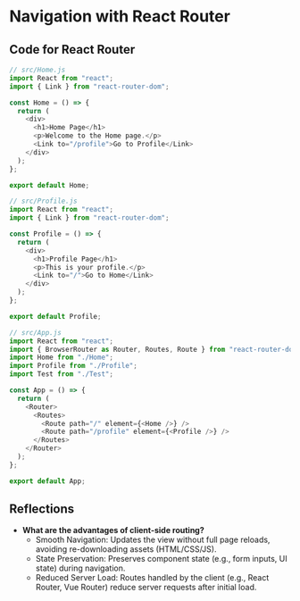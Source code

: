# Navigation with React Router

## Code for React Router

```javascript
// src/Home.js
import React from "react";
import { Link } from "react-router-dom";

const Home = () => {
  return (
    <div>
      <h1>Home Page</h1>
      <p>Welcome to the Home page.</p>
      <Link to="/profile">Go to Profile</Link>
    </div>
  );
};

export default Home;

// src/Profile.js
import React from "react";
import { Link } from "react-router-dom";

const Profile = () => {
  return (
    <div>
      <h1>Profile Page</h1>
      <p>This is your profile.</p>
      <Link to="/">Go to Home</Link>
    </div>
  );
};

export default Profile;

// src/App.js
import React from "react";
import { BrowserRouter as Router, Routes, Route } from "react-router-dom";
import Home from "./Home";
import Profile from "./Profile";
import Test from "./Test";

const App = () => {
  return (
    <Router>
      <Routes>
        <Route path="/" element={<Home />} />
        <Route path="/profile" element={<Profile />} />
      </Routes>
    </Router>
  );
};

export default App;

```

## Reflections

- **What are the advantages of client-side routing?**
  - Smooth Navigation:
    Updates the view without full page reloads, avoiding re-downloading assets (HTML/CSS/JS).
  - State Preservation:
    Preserves component state (e.g., form inputs, UI state) during navigation.
  - Reduced Server Load:
    Routes handled by the client (e.g., React Router, Vue Router) reduce server requests after initial load.
